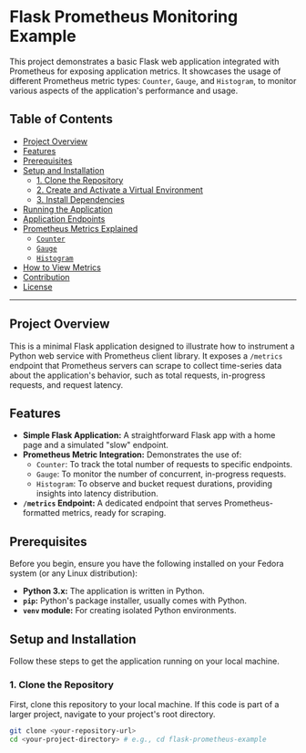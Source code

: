 # Flask Prometheus Monitoring Example

This project demonstrates a basic Flask web application integrated with Prometheus for exposing application metrics. It showcases the usage of different Prometheus metric types: `Counter`, `Gauge`, and `Histogram`, to monitor various aspects of the application's performance and usage.

## Table of Contents

- [Project Overview](#project-overview)
- [Features](#features)
- [Prerequisites](#prerequisites)
- [Setup and Installation](#setup-and-installation)
  - [1. Clone the Repository](#1-clone-the-repository)
  - [2. Create and Activate a Virtual Environment](#2-create-and-activate-a-virtual-environment)
  - [3. Install Dependencies](#3-install-dependencies)
- [Running the Application](#running-the-application)
- [Application Endpoints](#application-endpoints)
- [Prometheus Metrics Explained](#prometheus-metrics-explained)
  - [`Counter`](#counter)
  - [`Gauge`](#gauge)
  - [`Histogram`](#histogram)
- [How to View Metrics](#how-to-view-metrics)
- [Contribution](#contribution)
- [License](#license)

---

## Project Overview

This is a minimal Flask application designed to illustrate how to instrument a Python web service with Prometheus client library. It exposes a `/metrics` endpoint that Prometheus servers can scrape to collect time-series data about the application's behavior, such as total requests, in-progress requests, and request latency.

## Features

* **Simple Flask Application:** A straightforward Flask app with a home page and a simulated "slow" endpoint.
* **Prometheus Metric Integration:** Demonstrates the use of:
    * `Counter`: To track the total number of requests to specific endpoints.
    * `Gauge`: To monitor the number of concurrent, in-progress requests.
    * `Histogram`: To observe and bucket request durations, providing insights into latency distribution.
* **`/metrics` Endpoint:** A dedicated endpoint that serves Prometheus-formatted metrics, ready for scraping.

## Prerequisites

Before you begin, ensure you have the following installed on your Fedora system (or any Linux distribution):

* **Python 3.x:** The application is written in Python.
* **`pip`:** Python's package installer, usually comes with Python.
* **`venv` module:** For creating isolated Python environments.

## Setup and Installation

Follow these steps to get the application running on your local machine.

### 1. Clone the Repository

First, clone this repository to your local machine. If this code is part of a larger project, navigate to your project's root directory.

```bash
git clone <your-repository-url>
cd <your-project-directory> # e.g., cd flask-prometheus-example